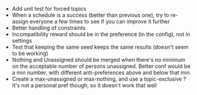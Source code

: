 - Add unit test for forced topics
- When a schedule is a success (better than previous one), try to re-assign everyone a few times to see if you can improve it further
- Better handling of constraints
- Incompatibility reward should be in the preference (in the config), not in settings
- Test that keeping the same seed keeps the same results (doesn't seem to be working)
- Nothing and Unassigned should be merged when there's no minimum on the acceptable number of persons unassigned. Better conf would be a min number, with different anti-preferences above and below that min.
- Create a max-unassigned or max-nothing, and use a topic-exclusive ? It's not a personal pref though, so it doesn't work that well
